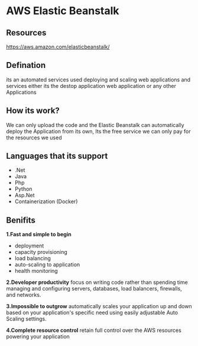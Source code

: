 # AWS Elastic Beanstalk
## Resources
https://aws.amazon.com/elasticbeanstalk/

## Defination
its an automated services used deploying and scaling web applications and services either its the destop application web application or any other Applications

## How its work?
We can only upload the code and the Elastic Beanstalk can automatically deploy the Application from its own, Its the free service we can only pay for the resources we used



## Languages that its support
- .Net
- Java
- Php
- Python
- Asp.Net
- Containerization (Docker)

## Benifits
**1.Fast and simple to begin**
- deployment
- capacity provisioning
- load balancing
- auto-scaling to application 
- health monitoring

**2.Developer productivity**
focus on writing code rather than spending time managing and configuring servers, databases, load balancers, firewalls, and networks.

**3.Impossible to outgrow**
automatically scales your application up and down based on your application's specific need using easily adjustable Auto Scaling settings.

**4.Complete resource control**
retain full control over the AWS resources powering your application
